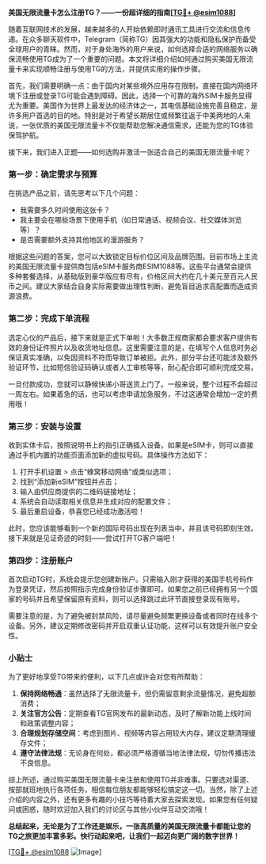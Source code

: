 **美国无限流量卡怎么注册TG？——一份超详细的指南[[TG💪+ @esim1088](https://t.me/s/esim1088)]**

随着互联网技术的发展，越来越多的人开始依赖即时通讯工具进行交流和信息传递。在众多聊天软件中，Telegram（简称TG）因其强大的功能和隐私保护而备受全球用户的青睐。然而，对于身处海外的用户来说，如何选择合适的网络服务以确保流畅使用TG成为了一个重要的问题。本文将详细介绍如何通过购买美国无限流量卡来实现顺畅注册与使用TG的方法，并提供实用的操作步骤。

首先，我们需要明确一点：由于国内对某些境外应用存在限制，直接在国内网络环境下注册或登录TG可能会遇到障碍。因此，选择一个可靠的海外SIM卡服务显得尤为重要。美国作为世界上最发达的经济体之一，其电信基础设施完善且稳定，是许多用户首选的目的地。特别是对于希望长期居住或频繁往返于中美两地的人来说，一张优质的美国无限流量卡不仅能帮助您解决通信需求，还能为您的TG体验保驾护航。

接下来，我们进入正题——如何选购并激活一张适合自己的美国无限流量卡呢？

### 第一步：确定需求与预算

在挑选产品之前，请先思考以下几个问题：
- 我需要多久时间使用这张卡？
- 我主要会在哪些场景下使用手机（如日常通话、视频会议、社交媒体浏览等）？
- 是否需要额外支持其他地区的漫游服务？

根据这些问题的答案，您可以大致锁定目标价位区间及品牌范围。目前市场上主流的美国无限流量卡提供商包括eSIM卡服务商ESIM1088等。这些平台通常会提供多种套餐选择，从基础版到豪华版应有尽有，价格区间大约在几十美元至百元人民币之间。建议大家结合自身实际需要做出理性判断，避免盲目追求高配置而造成资源浪费。

### 第二步：完成下单流程

选定心仪的产品后，接下来就是正式下单啦！大多数正规商家都会要求客户提供有效的身份证件照片以及收货地址信息。这里需要注意的是，在填写个人信息时务必保证真实准确，以免因资料不符而导致订单被拒。此外，部分平台还可能涉及额外验证环节，比如短信验证码确认或者人工审核等等，耐心配合即可顺利完成交易。

一旦付款成功，您就可以静候快递小哥送货上门了。一般来说，整个过程不会超过一周左右。如果着急的话，也可以考虑申请加急服务，不过这通常会增加一定的费用哦！

### 第三步：安装与设置

收到实体卡后，按照说明书上的指引正确插入设备。如果是eSIM卡，则可以直接通过手机内置的功能页面添加新的虚拟号码。具体操作方法如下：

1. 打开手机设置 > 点击“蜂窝移动网络”或类似选项；
2. 找到“添加新eSIM”按钮并点击；
3. 输入由供应商提供的二维码链接地址；
4. 系统会自动读取相关信息并生成对应的配置文件；
5. 最后重启设备，恭喜您已经成功激活啦！

此时，您应该能够看到一个新的国际号码出现在列表当中，并且该号码即刻生效。接下来就是见证奇迹的时刻——尝试打开TG客户端吧！

### 第四步：注册账户

首次启动TG时，系统会提示您创建新账户。只需输入刚才获得的美国手机号码作为登录凭证，然后按照指示完成身份验证步骤即可。如果您之前已经拥有另一个国家的号码并且希望保留原有资料，则可以选择跳过此环节直接登录现有账号。

需要注意的是，为了避免被封禁风险，请尽量避免频繁更换设备或者同时在线多个设备。另外，建议定期修改密码并开启双重认证功能，这样可以有效提升账户安全性。

### 小贴士

为了更好地享受TG带来的便利，以下几点或许会对您有所帮助：

1. **保持网络畅通**：虽然选择了无限流量卡，但仍需留意剩余流量情况，避免超额消费；
2. **关注官方公告**：定期查看TG官网发布的最新动态，及时了解新功能上线时间和政策调整内容；
3. **合理规划存储空间**：考虑到图片、视频等内容占用较大内存，建议定期清理缓存文件；
4. **遵守法律法规**：无论身在何处，都必须严格遵循当地法律法规，切勿传播违法不良信息。

综上所述，通过购买美国无限流量卡来注册和使用TG并非难事。只要选对渠道、按部就班地执行各项任务，相信每位朋友都能够轻松搞定这一切。当然，除了上述介绍的内容之外，还有更多有趣的小技巧等待着大家去探索发现。如果您有任何疑问或困惑，随时欢迎加入我们的讨论区与其他小伙伴互动交流哦！

**总结起来，无论是为了工作还是娱乐，一张高质量的美国无限流量卡都能让您的TG之旅更加丰富多彩。快行动起来吧，让我们一起迈向更广阔的数字世界！**

[[TG💪+ @esim1088](https://t.me/s/esim1088) ![Image](https://i.postimg.cc/4NQfJmqS/Snipaste-2025-05-13-00-14-12.png)]